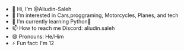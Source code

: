 - 👋 Hi, I’m @Aliudin-Saleh
- 👀 I’m interested in Cars,proggraming, Motorcycles, Planes, and tech
- 🌱 I’m currently learning Python🐍
- 📫 How to reach me Discord: aliudin.saleh
- 😄 Pronouns: He/Him
- ⚡ Fun fact: I'm 12

<!---
Aliudin-Saleh/Aliudin-Saleh is a ✨ special ✨ repository because its `README.md` (this file) appears on your GitHub profile.
You can click the Preview link to take a look at your changes.
--->
